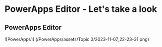 # PowerApps Editor - Let's take a look

## PowerApps Editor

![PowerApps1] (/PowerApps/assets/Topic 3/2023-11-07_22-23-31.png)

